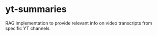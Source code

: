 # yt-summaries
RAG implementation to provide relevant info on video transcripts from specific YT channels
